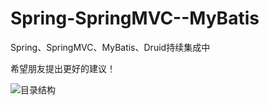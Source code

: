# Spring-SpringMVC--MyBatis
Spring、SpringMVC、MyBatis、Druid持续集成中

希望朋友提出更好的建议！

![目录结构](https://github.com/shuzheng/Spring-SpringMVC--MyBatis/blob/master/DirectoryStructure.png)
